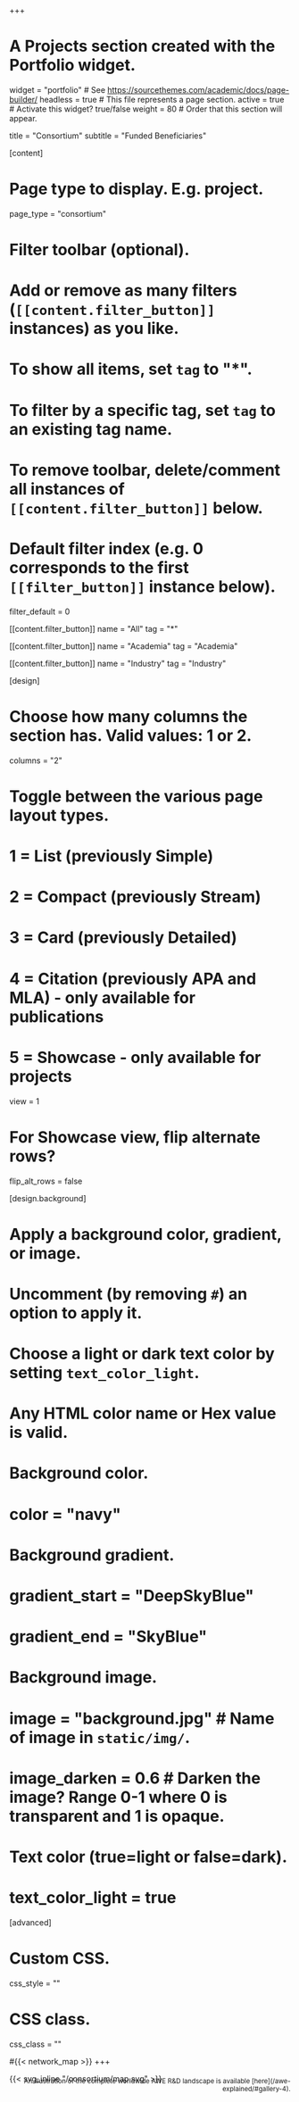 +++
# A Projects section created with the Portfolio widget.
widget = "portfolio"  # See https://sourcethemes.com/academic/docs/page-builder/
headless = true  # This file represents a page section.
active = true  # Activate this widget? true/false
weight = 80  # Order that this section will appear.

title = "Consortium"
subtitle = "Funded Beneficiaries"

[content]
  # Page type to display. E.g. project.
  page_type = "consortium"

  # Filter toolbar (optional).
  # Add or remove as many filters (`[[content.filter_button]]` instances) as you like.
  # To show all items, set `tag` to "*".
  # To filter by a specific tag, set `tag` to an existing tag name.
  # To remove toolbar, delete/comment all instances of `[[content.filter_button]]` below.

  # Default filter index (e.g. 0 corresponds to the first `[[filter_button]]` instance below).
  filter_default = 0

  [[content.filter_button]]
    name = "All"
    tag = "*"

  [[content.filter_button]]
    name = "Academia"
    tag = "Academia"

  [[content.filter_button]]
    name = "Industry"
    tag = "Industry"

[design]
  # Choose how many columns the section has. Valid values: 1 or 2.
  columns = "2"

  # Toggle between the various page layout types.
  # 1 = List (previously Simple)
  # 2 = Compact (previously Stream)
  # 3 = Card (previously Detailed)
  # 4 = Citation (previously APA and MLA) - only available for publications
  # 5 = Showcase - only available for projects
  view = 1

  # For Showcase view, flip alternate rows?
  flip_alt_rows = false

[design.background]
  # Apply a background color, gradient, or image.
  #   Uncomment (by removing `#`) an option to apply it.
  #   Choose a light or dark text color by setting `text_color_light`.
  #   Any HTML color name or Hex value is valid.

  # Background color.
  # color = "navy"

  # Background gradient.
  # gradient_start = "DeepSkyBlue"
  # gradient_end = "SkyBlue"

  # Background image.
  # image = "background.jpg"  # Name of image in `static/img/`.
  # image_darken = 0.6  # Darken the image? Range 0-1 where 0 is transparent and 1 is opaque.

  # Text color (true=light or false=dark).
  # text_color_light = true  

[advanced]
 # Custom CSS.
 css_style = ""

 # CSS class.
 css_class = ""

#{{< network_map >}}
+++

{{< svg_inline "/consortium/map.svg" >}}
<div style="text-align:right;position:relative;top:-25px;"><small>An illustration of the complete worldwide AWE R&D landscape is available [here](/awe-explained/#gallery-4).</small></div>
